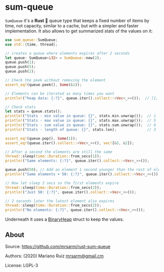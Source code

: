 sum-queue
=========

`SumQueue` it's a **Rust** :crab: queue type that keeps a fixed number of
items by time, not capacity, similar to a cache, but with a simpler
and faster implementation. It also allows to get summarized stats
of the values on it:

```rust
use sum_queue::SumQueue;
use std::{time, thread};

// creates a queue where elements expires after 2 seconds
let queue: SumQueue<i32> = SumQueue::new(2);
queue.push(1);
queue.push(5);
queue.push(2);

// Check the peek without removing the element
assert_eq!(queue.peek(), Some(&1));

// Elements can be iterated as many times you want
println!("heap data: {:?}", queue.iter().collect::<Vec<_>>());  // [1, 5, 2]

// Check stats
let stats = queue.stats();
println!("Stats - min value in queue: {}", stats.min.unwrap());  // 1
println!("Stats - max value in queue: {}", stats.max.unwrap());  // 5
println!("Stats - sum value in queue: {}", stats.sum.unwrap());  // 8
println!("Stats - length of queue: {}", stats.len);              // 3

assert_eq!(queue.pop(), Some(1));
assert_eq!(queue.iter().collect::<Vec<_>>(), vec![&5, &2]);

// After a second the elements are still the same
thread::sleep(time::Duration::from_secs(1));
println!("Same elements: {:?}", queue.iter().collect::<Vec<_>>());      // [5, 2]

queue.push(50); // Add an element 1 second younger than the rest of elements
println!("Same elements + 50: {:?}", queue.iter().collect::<Vec<_>>()); // [5, 2, 50]

// Now let sleep 2 secs so the first elements expire
thread::sleep(time::Duration::from_secs(2));
println!("Just 50: {:?}", queue.iter().collect::<Vec<_>>());            // [50]

// 2 seconds later the latest element also expires
thread::sleep(time::Duration::from_secs(2));
println!("No elements: {:?}", queue.iter().collect::<Vec<_>>());        // []
```

Underneath it uses a [BinaryHeap](https://doc.rust-lang.org/std/collections/binary_heap/struct.BinaryHeap.html)
struct to keep the values.


About
-----

Source: https://github.com/mrsarm/rust-sum-queue

Authors: (2020) Mariano Ruiz <mrsarm@gmail.cm>

License: LGPL-3

